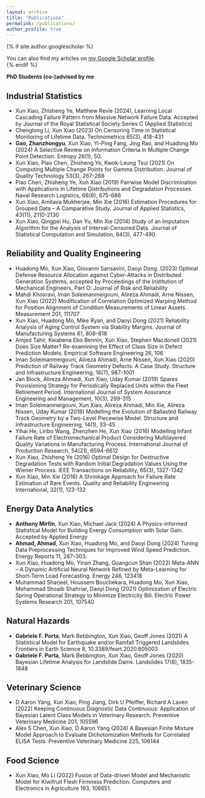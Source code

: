 ```yaml
---
layout: archive
title: "Publications"
permalink: /publications/
author_profile: true
---
```


{% if site.author.googlescholar %}
  <div class="wordwrap">You can also find my articles on <a href="{{site.author.googlescholar}}">my Google Scholar profile</a>.</div>
{% endif %}

**PhD Students (co-)advised by me**

## Industrial Statistics
- Xun Xiao, Zhisheng Ye, Matthew Revie (2024), Learning Local Cascading Failure Pattern from Massive Network Failure Data. Accepted by Journal of the Royal Statistical Society:Series C (Applied Statistics)
- Chenglong Li, Xun Xiao (2023) On Censoring Time in Statistical Monitoring of Lifetime Data. Technometrics 65(3), 418-431
- **Gao, Zhanzhongyu**, Xun Xiao, Yi-Ping Fang, Jing Rao, and Huadong Mo (2024) A Selective Review on Information Criteria in Multiple Change Point Detection. Entropy 26(1), 50.
- Xun Xiao, Piao Chen, Zhisheng Ye, Kwok-Leung Tsui (2021) On Computing Multiple Change Points for Gamma Distribution. Journal of Quality Technology 53(3), 267-288
- Piao Chen, Zhisheng Ye, Xun Xiao (2019) Pairwise Model Discrimination with Applications in Lifetime Distributions and Degradation Processes. Naval Research Logistics, 66(8), 675-686
- Xun Xiao, Amitava Mukherjee, Min Xie (2016) Estimation Procedures for Grouped Data – A Comparative Study. Journal of Applied Statistics, 43(11), 2110-2130
- Xun Xiao, Qingpei Hu, Dan Yu, Min Xie (2014) Study of an Imputation Algorithm for the Analysis of Interval-Censored Data. Journal of Statistical Computation and Simulation, 84(3), 477-490

## Reliability and Quality Engineering 
- Huadong Mo, Xun Xiao, Giovanni Sansavini, Daoyi Dong. (2023) Optimal Defense Resource Allocation against Cyber-Attacks in Distributed Generation Systems, accepted by Proceedings of the Institution of Mechanical Engineers, Part O: Journal of Risk and Reliability
- Mahdi Khosravi, Iman Soleimanmeigouni, Alireza Ahmadi, Arne Nissen, Xun Xiao (2022) Modification of Correlation Optimized Warping Method for Position Alignment of Condition Measurements of Linear Assets. Measurement 201, 111707
- Xun Xiao, Huadong Mo, Mike Ryan, and Daoyi Dong (2021) Reliability Analysis of Aging Control System via Stability Margins. Journal of Manufacturing Systems 61, 808–818
- Amjed Tahir, Kwabena Ebo Bennin, Xun Xiao, Stephen Macdonell (2021) Does Size Matter? Re-examining the Effect of Class Size in Defect Prediction Models. Empirical Software Engineering 26, 106
- Iman Soleimanmeigouni, Alireza Ahmadi, Arne Nissen, Xun Xiao (2020) Prediction of Railway Track Geometry Defects: A Case Study. Structure and Infrastructure Engineering, 16(7), 987-1001
- Jan Block, Alireza Ahmadi, Xun Xiao, Uday Kumar (2019) Spares Provisioning Strategy for Periodically Replaced Units within the Fleet Retirement Period. International Journal of System Assurance Engineering and Management, 10(3), 299-315
- Iman Soleimanmeigouni, Xun Xiao, Alireza Ahmadi, Min Xie, Alireza Nissen, Uday Kumar (2018) Modelling the Evolution of Ballasted Railway Track Geometry by a Two-Level Piecewise Model. Structure and Infrastructure Engineering, 14(1), 33-45
- Yihai He, Linbo Wang, Zhenzhen He, Xun Xiao (2016) Modelling Infant Failure Rate of Electromechanical Product Considering Multilayered Quality Variations in Manufacturing Process. International Journal of Production Research, 54(21), 6594-6612
- Xun Xiao, Zhisheng Ye (2016) Optimal Design for Destructive Degradation Tests with Random Initial Degradation Values Using the Wiener Process. IEEE Transactions on Reliability, 65(3), 1327-1342
- Xun Xiao, Min Xie (2016) A Shrinkage Approach for Failure Rate Estimation of Rare Events. Quality and Reliability Engineering International, 32(1), 123-132

## Energy Data Analytics
- **Anthony Mirfin**, Xun Xiao, Michael Jack (2024) A Physics-informed Statistical Model for Building Energy Consumption with Solar Gain. Accepted by Applied Energy
- **Ahmad, Ahmad**, Xun Xiao, Huadong Mo, and Daoyi Dong (2024) Tuning Data Preprocessing Techniques for Improved Wind Speed Prediction. Energy Reports 11, 287–303.
- Xun Xiao, Huadong Mo, Yinan Zhang, Guangcun Shan (2022) Meta-ANN – A Dynamic Artificial Neural Network Refined by Meta-Learning for Short-Term Load Forecasting. Energy 246, 123418
- Muhammad Sharjeel, Houssem Bouchekara, Huadong Mo, Xun Xiao, Mohammad Shoaib Shahriar, Daoyi Dong (2021) Optimization of Electric Spring Operational Strategy to Minimize Electricity Bill. Electric Power Systems Research 201, 107540
  
## Natural Hazards
- **Gabriele F. Porta**, Mark Bebbington, Xun Xiao, Geoff Jones (2021) A Statistical Model for Earthquake and/or Rainfall Triggered Landslides. Frontiers in Earth Science 8, 10.3389/feart.2020.605003
-	**Gabriele F. Porta**, Mark Bebbington, Xun Xiao, Geoff Jones (2020) Bayesian Lifetime Analysis for Landslide Dams. Landslides 17(8), 1835-1848

## Veterinary Science
- D Aaron Yang, Xun Xiao, Ping Jiang, Dirk U Pfeiffer, Richard A Laven (2022) Keeping Continuous Diagnostic Data Continuous: Application of Bayesian Latent Class Models in Veterinary Research. Preventive Veterinary Medicine 201, 105596
- Alex S Chen, Xun Xiao, D Aaron Yang (2024) A Bayesian Finite Mixture Model Approach to Evaluate Dichotomization Methods for Correlated ELISA Tests. Preventive Veterinary Medicine 225, 106144

## Food Science
- Xun Xiao, Mo Li (2022) Fusion of Data-driven Model and Mechanistic Model for Kiwifruit Flesh Firmness Prediction. Computers and Electronics in Agriculture 193, 106651.

<!--{% include base_path %}-->

<!--{% for post in site.publications reversed %}-->
<!--  {% include archive-single.html %}-->
<!--{% endfor %}-->
